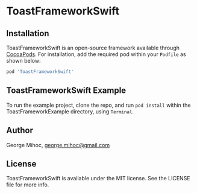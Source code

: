 # ToastFrameworkSwift

## Installation

ToastFrameworkSwift is an open-source framework available through [CocoaPods](https://cocoapods.org). For installation, add the required pod within your `Podfile` as shown below:

```ruby
pod 'ToastFrameworkSwift'
```

## ToastFrameworkSwift Example

To run the example project, clone the repo, and run `pod install` within the ToastFrameworkExample directory, using `Terminal`.

## Author

George Mihoc, george.mihoc@gmail.com

## License

ToastFrameworkSwift is available under the MIT license. See the LICENSE file for more info.
